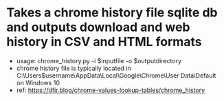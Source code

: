 # Takes a chrome history file sqlite db and outputs download and web history in CSV and HTML formats
  * usage: chrome_history.py -i $inputfile -o $outputdirectory
  * chrome history file is typically located in C:\Users\$username\AppData\Local\Google\Chrome\User Data\Default on Windows 10
  * ref: https://dfir.blog/chrome-values-lookup-tables/chrome_history

